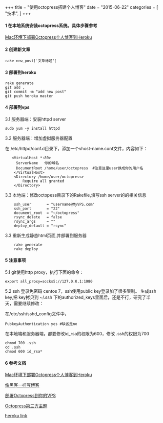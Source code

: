 +++
title = "使用octopress搭建个人博客"
date = "2015-06-22"
categories = [
"技术",
]
+++


#### 1 在本地系统安装octopress系统。具体步骤参考
[Mac环境下部署Octopress个人博客到Heroku](http://sawyerzhu.herokuapp.com/blog/2014/05/06/octopress-deloyment-on-mac/)

#### 2 创建新文章

	rake new_post['文章标题']

#### 3 部署到heroku
  
	rake generate
	git add .
	git commit -m "add new post"
	git push heroku master


#### 4 部署到vps

   3.1 服务器端：安装httpd server
   
   	sudo yum -y install httpd
   	
   		
   3.2 服务器端：增加虚拟服务器配置
   
   在 /etc/httpd/conf.d目录下，添加一个vhost-name.conf文件，内容如下：

	   <VirtualHost *:80>
	 	 ServerName   你的域名
	  	 DocumentRoot /home/user/octopress  #注意这里user换成你的用户名
		</VirtualHost>
		<Directory /home/user/octopress>
    		Require all granted
		</Directory> 
   
 
   3.3  本地端：修改octopess目录下的Rakefile,填写ssh server的的相关信息 
   
   		ssh_user       = "username@MyVPS.com"
   		ssh_port       = "22"
   		document_root  = "~/octopress"
   		rsync_delete   = false
   		rsync_args     = ""
   		deploy_default = "rsync" 
   
   3.3 重新生成静态html页面,并部署到服务器
   
   		rake generate
   		rake deploy
 
#### 5 注意事项

   5.1 git使用http proxy，执行下面的命令：
   
    export all_proxy=socks5://127.0.0.1:1080
    
   5.2 ssh 登录免密码
   centos 7，ssh使用public key登录加了很多限制。
   生成ssh key,把 key拷贝到 ~/.ssh 下的authorized_keys里面后，还是不行，研究了半天，需要继续修改：
   
   在/etc/ssh/sshd_config文件中，
   
   	PubkeyAuthentication yes #缺省是no
   	
   在本地端和服务器端，都要修改id_rsa的权限为600，修改 .ssh的权限为700
   
    chmod 700 .ssh
    cd .ssh
    chmod 600 id_rsa*
    

#### 6 参考文档

[Mac环境下部署Octopress个人博客到Heroku](http://sawyerzhu.herokuapp.com/blog/2014/05/06/octopress-deloyment-on-mac/)

[像黑客一样写博客](http://www.yangzhiping.com/tech/octopress.html)

[部署Octopress到你的VPS](http://www.xiaozhou.net/deploy-octopress-to-your-vps-2013-08-13.html)

[Octopress第三方主题](https://github.com/imathis/octopress/wiki/3rd-Party-Octopress-Themes)


[heroku link](https://mike163.herokuapp.com/)
